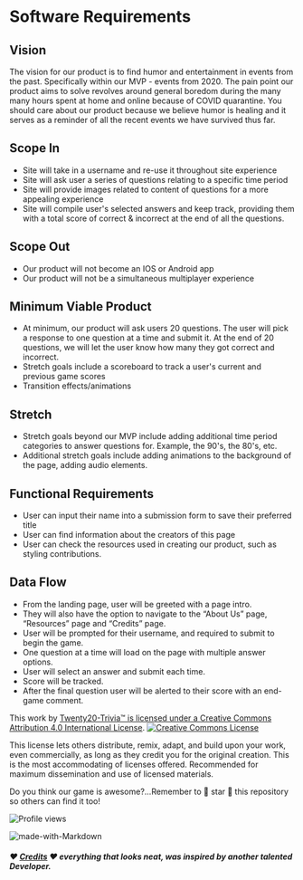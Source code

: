 # Software Requirements

## Vision

The vision for our product is to find humor and entertainment in events from the past. Specifically within our MVP - events from 2020. The pain point our product aims to solve revolves around general boredom during the many many hours spent at home and online because of COVID quarantine. You should care about our product because we believe humor is healing and it serves as a reminder of all the recent events we have survived thus far.

## Scope In

- Site will take in a username and re-use it throughout site experience
- Site will ask user a series of questions relating to a specific time period
- Site will provide images related to content of questions for a more appealing experience
- Site will compile user's selected answers and keep track, providing them with a total score of correct & incorrect at the end of all the questions.

## Scope Out

- Our product will not become an IOS or Android app
- Our product will not be a simultaneous multiplayer experience

## Minimum Viable Product

- At minimum, our product will ask users 20 questions. The user will pick a response to one question at a time and submit it. At the end of 20 questions, we will let the user know how many they got correct and incorrect.
- Stretch goals include a scoreboard to track a user's current and previous game scores
- Transition effects/animations

## Stretch

- Stretch goals beyond our MVP include adding additional time period categories to answer questions for. Example, the 90's, the 80's, etc.
- Additional stretch goals include adding animations to the background of the page, adding audio elements.

## Functional Requirements

- User can input their name into a submission form to save their preferred title
- User can find information about the creators of this page
- User can check the resources used in creating our product, such as styling contributions.

## Data Flow

- From the landing page, user will be greeted with a page intro.
- They will also have the option to navigate to the “About Us” page, “Resources” page and “Credits” page.
- User will be prompted for their username, and required to submit to begin the game.
- One question at a time will load on the page with multiple answer options.
- User will select an answer and submit each time.
- Score will be tracked.
- After the final question user will be alerted to their score with an end-game comment.

This work by <a xmlns:cc="http://creativecommons.org/ns#" href="https://github.com/AL0YSI0US/" property="cc:attributionName" rel="cc:attributionURL">Twenty20-Trivia™️ is licensed under a <a rel="license" href="http://creativecommons.org/licenses/by/4.0/">Creative Commons Attribution 4.0 International License</a>. <a rel="license" href="http://creativecommons.org/licenses/by/4.0/"><img alt="Creative Commons License" style="border-width:0" src="https://i.creativecommons.org/l/by/4.0/88x31.png" /></a><br />

This license lets others distribute, remix, adapt, and build upon your work, even commercially, as long as they credit you for the original creation. This is the most accommodating of licenses offered. Recommended for maximum dissemination and use of licensed materials.

Do you think our game is awesome?...Remember to 🌟 star 🌟 this repository so others can find it too!

![Profile views](https://gpvc.arturio.dev/Twenty20-Tivia)

![made-with-Markdown](https://img.shields.io/badge/Made%20with-Markdown-1f425f.svg)

##### ❤️ [Credits](credits.md) ❤️ *everything that looks neat, was inspired by another talented Developer.*
